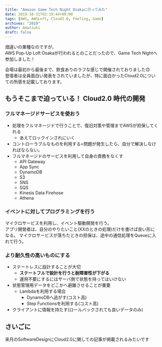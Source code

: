 ```yaml
---
title: "Amazon Game Tech Night Osakaに行ってみた"
date: 2019-10-31T02:19:44+09:00
tags: [AWS, AWSLoft, Cloud2.0, Feeling, Game]
archives: "2019"
author: Amatsuki
draft: false
---
```

畑違いの業種なのですが、  
AWS Pop-Up Loft Osakaが行われるとのことだったので、Game Tech Nightへ参加しました！

会場は最初から最後まで、飲食ありのラフな感じで開催されておりました😊  
登壇者は全員面白い発表をされていましたが、特に面白かったCloud2.0についての所感を記載しております。

## もうそこまで迫っている！ Cloud2.0 時代の開発
### フルマネージドサービスを使おう
- 処理をフルマネージドで行うことで、復旧対策や管理までAWSが担保してくれる
    - あえてロックインされにいく
- コントローラブルなものを利用する=問題が発生したら、自分で解決しなければならない。
- フルマネージドのサービスを利用して自身の責務をなくす
    - API Gateway
    - App Sync
    - DynamoDB
    - S3
    - SNS
    - SQS
    - Kinesis Data Firehose
    - Athena

### イベントに対してプログラミングを行う
マイクロサービスを利用し、イベント駆動開発を行う。  
アプリ開発者は、自分のやりたいこと(XXのときの処理)だけを書けば良い形になる。
マイクロサービスが落ちたときの担保は、途中の通信処理をQueueに入れて行う。

### より耐久性の高いものにする
- ステートレスに設計することが大切
    - **ステートフルで設計を行うと耐障害性が下がる**
    - 運用不要にするにはサーバ側で状態を持ってはいけない
- 状態管理用データをどこかへ避難させることが重要
    - Lambdaを利用する場合
        - DynamoDBへ逃がす(コスト高)
        - Step Functionsを利用する(コスト高)
- クライアントに情報を持たす(ロールバックされても良いデータのみ)

## さいごに
来月のSoftwareDesignにCloud2.0に関しての記事が掲載されるみたいです